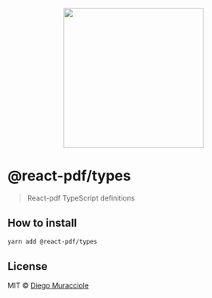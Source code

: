 <p align="center">
  <img src="https://user-images.githubusercontent.com/5600341/27505816-c8bc37aa-587f-11e7-9a86-08a2d081a8b9.png" height="280px">
</p>

# @react-pdf/types

> React-pdf TypeScript definitions

## How to install

```sh
yarn add @react-pdf/types
```

## License

MIT © [Diego Muracciole](http://github.com/hoanthanh)
